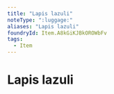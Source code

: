 ```yaml
---
title: "Lapis lazuli"
noteType: ":luggage:"
aliases: "Lapis lazuli"
foundryId: Item.A8kGiKJBkOROWbFv
tags:
  - Item
---
```


# Lapis lazuli
